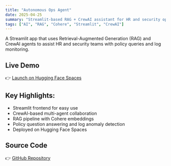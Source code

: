 ```yaml
---
title: "Autonomous Ops Agent"
date: 2025-04-25
summary: "Streamlit-based RAG + CrewAI assistant for HR and security operations."
tags: ["AI", "RAG", "Cohere", "Streamlit", "CrewAI"]
---
```


A Streamlit app that uses Retrieval-Augmented Generation (RAG) and CrewAI agents to assist HR and security teams with policy queries and log monitoring.

## Live Demo
👉 [Launch on Hugging Face Spaces](https://huggingface.co/spaces/Girishug/autonomous-ops-agent)

## Key Highlights:
- Streamlit frontend for easy use
- CrewAI-based multi-agent collaboration
- RAG pipeline with Cohere embeddings
- Policy question answering and log anomaly detection
- Deployed on Hugging Face Spaces

## Source Code
👉 [GitHub Repository](https://github.com/GirishKGit/autonomous-ops-agent)
